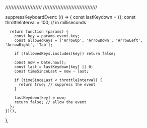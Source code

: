 ///////////////////////
//////////////////////////////////






suppressKeyboardEvent: (() => {
      const lastKeydown = {};
      const throttleInterval = 100; // in milliseconds

      return function (params) {
        const key = params.event.key;
        const allowedKeys = ['ArrowUp', 'ArrowDown', 'ArrowLeft', 'ArrowRight', 'Tab'];

        if (!allowedKeys.includes(key)) return false;

        const now = Date.now();
        const last = lastKeydown[key] || 0;
        const timeSinceLast = now - last;

        if (timeSinceLast < throttleInterval) {
          return true; // suppress the event
        }

        lastKeydown[key] = now;
        return false; // allow the event
      };
    })(),
  },
